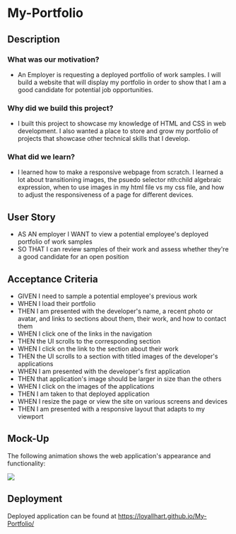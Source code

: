 # My-Portfolio

## Description

### What was our motivation?

- An Employer is requesting a deployed portfolio of work samples. I will build a website that will display my portfolio in order to show that I am a good candidate for potential job opportunities. 

### Why did we build this project?

- I built this project to showcase my knowledge of HTML and CSS in web development. I also wanted a place to store and grow my portfolio of projects that showcase other technical skills that I develop. 

### What did we learn? 
- I learned how to make a responsive webpage from scratch. I learned a lot about transitioning images, the psuedo selector nth:child algebraic expression, when to use images in my html file vs my css file, and how to adjust the responsiveness of a page for different devices. 

## User Story

- AS AN employer
I WANT to view a potential employee's deployed portfolio of work samples
- SO THAT I can review samples of their work and assess whether they're a good candidate for an open position

## Acceptance Criteria

- GIVEN I need to sample a potential employee's previous work
- WHEN I load their portfolio
- THEN I am presented with the developer's name, a recent photo or avatar, and links to sections about them, their work, and how to contact them
- WHEN I click one of the links in the navigation
- THEN the UI scrolls to the corresponding section
- WHEN I click on the link to the section about their work
- THEN the UI scrolls to a section with titled images of the developer's applications
- WHEN I am presented with the developer's first application
- THEN that application's image should be larger in size than the others
- WHEN I click on the images of the applications
- THEN I am taken to that deployed application
- WHEN I resize the page or view the site on various screens and devices
- THEN I am presented with a responsive layout that adapts to my viewport

## Mock-Up


The following animation shows the web application's appearance and functionality:

![](assets/images/02-advanced-css-homework-demo.gif)


## Deployment 

Deployed application can be found at https://loyallhart.github.io/My-Portfolio/
